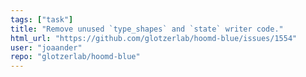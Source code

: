```yaml
---
tags: ["task"]
title: "Remove unused `type_shapes` and `state` writer code."
html_url: "https://github.com/glotzerlab/hoomd-blue/issues/1554"
user: "joaander"
repo: "glotzerlab/hoomd-blue"
---
```


